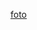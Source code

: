 

[foto](https://www.google.com/search?q=nice+picture&sxsrf=ALeKk02-Eumnc15uJfBqLTPMW8nCAFTPNw:1606739135515&tbm=isch&source=iu&ictx=1&fir=SNIOHl2Q4eT7uM%252CFzpgbadtlQZEPM%252C_&vet=1&usg=AI4_-kSDGaDvsZdyJ4SNNh9Dd51eHpH0Jw&sa=X&ved=2ahUKEwiv0qzboartAhXjkYsKHeykAzIQ9QF6BAgFEEQ#imgrc=SNIOHl2Q4eT7uM)

 
